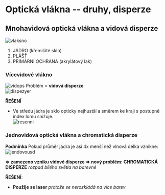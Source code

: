 # Optická vlákna -- druhy, disperze

## Mnohavidová optická vlákna a vidová disperze
![vlaksno](https://mamut.spseol.cz/nozka/psk/041-opticka-vlakna-II/multimod_prurez.png)

1. JÁDRO (křemičité sklo)
2. PLÁŠŤ
3. PRIMÁRNÍ OCHRANA (akrylátový lak)

### Vícevidové vlákno
![vidops](https://mamut.spseol.cz/nozka/psk/041-opticka-vlakna-II/stepindex.png)
Problém = **vidová disperze**<br>
![dispezyer](https://i.imgur.com/rWRSNdG.png)

**ŘEŠENÍ**<br>

* Ve středu jádra je sklo opticky nejhustší a směrem ke kraji s postupně index lomu snižuje.<br>
![resenni](https://mamut.spseol.cz/nozka/psk/041-opticka-vlakna-II/gradient.png)

### Jednovidová optická vlákna a chromatická disperze
**Podmínka** Pokud průměr jádra je asi 4x menší než vlnová délka vznikne:<br>
![jendovousd](https://mamut.spseol.cz/nozka/psk/041-opticka-vlakna-II/singlemod.png)

**=> zamezeno vzniku vidové disperze**
**=> nový problém: CHROMATICKÁ DISPERZE** *rozpad bílého světla na barevné*

**ŘEŠENÍ**:
* **Použije se laser** *protože se nerozkládá na více barev*